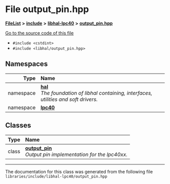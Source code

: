 

# File output\_pin.hpp



[**FileList**](files.md) **>** [**include**](dir_cba0faac6e93618a6e2539705915bd70.md) **>** [**libhal-lpc40**](dir_2fff134b595a3a874b0307aab0eea726.md) **>** [**output\_pin.hpp**](libhal-lpc40_2output__pin_8hpp.md)

[Go to the source code of this file](libhal-lpc40_2output__pin_8hpp_source.md)



* `#include <cstdint>`
* `#include <libhal/output_pin.hpp>`













## Namespaces

| Type | Name |
| ---: | :--- |
| namespace | [**hal**](namespacehal.md) <br>_The foundation of libhal containing, interfaces, utilities and soft drivers._  |
| namespace | [**lpc40**](namespacehal_1_1lpc40.md) <br> |


## Classes

| Type | Name |
| ---: | :--- |
| class | [**output\_pin**](classhal_1_1lpc40_1_1output__pin.md) <br>_Output pin implementation for the lpc40xx._  |



















































------------------------------
The documentation for this class was generated from the following file `libraries/include/libhal-lpc40/output_pin.hpp`

